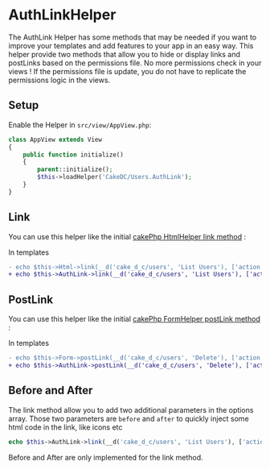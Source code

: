 AuthLinkHelper
=============

The AuthLink Helper has some methods that may be needed if you want to improve your templates and add features to your app in an easy way.
This helper provide two methods that allow you to hide or display links and postLinks based on the permissions file.
No more permissions check in your views ! If the permissions file is update, you do not have to replicate the permissions logic in the views.

Setup
---------------

Enable the Helper in `src/view/AppView.php`:
```php
class AppView extends View
{
    public function initialize()
    {
        parent::initialize();
        $this->loadHelper('CakeDC/Users.AuthLink');
    }
}
```

Link
-----------------

You can use this helper like the initial [cakePhp HtmlHelper link method](https://book.cakephp.org/4/en/views/helpers/html.html#creating-links) :

In templates
```diff
- echo $this->Html->link(__d('cake_d_c/users', 'List Users'), ['action' => 'index'])
+ echo $this->AuthLink->link(__d('cake_d_c/users', 'List Users'), ['action' => 'index'])
```

PostLink
-----------------

You can use this helper like the initial [cakePhp FormHelper postLink method](https://book.cakephp.org/4/en/views/helpers/form.html#creating-post-links) :

In templates
```diff
- echo $this->Form->postLink(__d('cake_d_c/users', 'Delete'), ['action' => 'delete', $user->id], ['confirm' => __d('cake_d_c/users', 'Are you sure you want to delete # {0}?', $user->id)])
+ echo $this->AuthLink->postLink(__d('cake_d_c/users', 'Delete'), ['action' => 'delete', $user->id], ['confirm' => __d('cake_d_c/users', 'Are you sure you want to delete # {0}?', $user->id)])
```

Before and After
-----------------

The link method allow you to add two additional parameters in the options array.
Those two parameters are `before` and `after` to quickly inject some html code in the link, like icons etc

```php
echo $this->AuthLink->link(__d('cake_d_c/users', 'List Users'), ['action' => 'index', 'before' => '<i class="fas fa-list"></i>']);
```

Before and After are only implemented for the link method.
